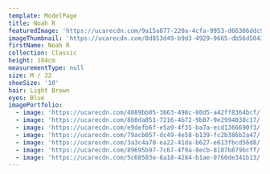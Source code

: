 ```yaml
---
template: ModelPage
title: Noah R
featuredImage: 'https://ucarecdn.com/9a15a877-220a-4cfa-9953-d66306ddc9c2/'
imageThumbnail: 'https://ucarecdn.com/8d853d49-b9d3-4929-9665-db56d50435e7/'
firstName: Noah R
collection: Classic
height: 184cm
measurementType: null
size: M / 32
shoeSize: '10'
hair: Light Brown
eyes: Blue
imagePortfolio:
  - image: 'https://ucarecdn.com/4889bb05-3663-498c-80d5-a42ff8364bcf/'
  - image: 'https://ucarecdn.com/8b0da851-7216-4b72-9b07-9e2994038c17/'
  - image: 'https://ucarecdn.com/e9defb6f-e5a9-4f35-ba7a-ecd1366690f3/'
  - image: 'https://ucarecdn.com/79acb057-dc49-4e58-b139-fc2b386b2a47/'
  - image: 'https://ucarecdn.com/3a3c4a70-ea22-41da-b627-e613fbcd56d8/'
  - image: 'https://ucarecdn.com/89695b97-7c67-4f9a-8ecb-8107b879bcff/'
  - image: 'https://ucarecdn.com/5c68503e-8a18-4284-b1ae-0760de341b13/'
---
```


